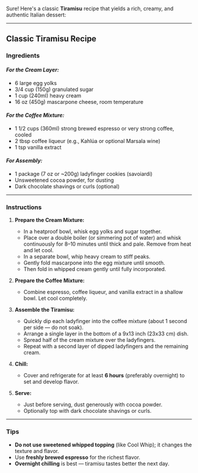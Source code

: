 Sure! Here's a classic **Tiramisu** recipe that yields a rich, creamy, and authentic Italian dessert:

---

## **Classic Tiramisu Recipe**

### **Ingredients**

#### *For the Cream Layer:*

* 6 large egg yolks
* 3/4 cup (150g) granulated sugar
* 1 cup (240ml) heavy cream
* 16 oz (450g) mascarpone cheese, room temperature

#### *For the Coffee Mixture:*

* 1 1/2 cups (360ml) strong brewed espresso or very strong coffee, cooled
* 2 tbsp coffee liqueur (e.g., Kahlúa or optional Marsala wine)
* 1 tsp vanilla extract

#### *For Assembly:*

* 1 package (7 oz or \~200g) ladyfinger cookies (savoiardi)
* Unsweetened cocoa powder, for dusting
* Dark chocolate shavings or curls (optional)

---

### **Instructions**

1. **Prepare the Cream Mixture:**

   * In a heatproof bowl, whisk egg yolks and sugar together.
   * Place over a double boiler (or simmering pot of water) and whisk continuously for 8–10 minutes until thick and pale. Remove from heat and let cool.
   * In a separate bowl, whip heavy cream to stiff peaks.
   * Gently fold mascarpone into the egg mixture until smooth.
   * Then fold in whipped cream gently until fully incorporated.

2. **Prepare the Coffee Mixture:**

   * Combine espresso, coffee liqueur, and vanilla extract in a shallow bowl. Let cool completely.

3. **Assemble the Tiramisu:**

   * Quickly dip each ladyfinger into the coffee mixture (about 1 second per side — do not soak).
   * Arrange a single layer in the bottom of a 9x13 inch (23x33 cm) dish.
   * Spread half of the cream mixture over the ladyfingers.
   * Repeat with a second layer of dipped ladyfingers and the remaining cream.

4. **Chill:**

   * Cover and refrigerate for at least **6 hours** (preferably overnight) to set and develop flavor.

5. **Serve:**

   * Just before serving, dust generously with cocoa powder.
   * Optionally top with dark chocolate shavings or curls.

---

### **Tips**

* **Do not use sweetened whipped topping** (like Cool Whip); it changes the texture and flavor.
* Use **freshly brewed espresso** for the richest flavor.
* **Overnight chilling** is best — tiramisu tastes better the next day.
